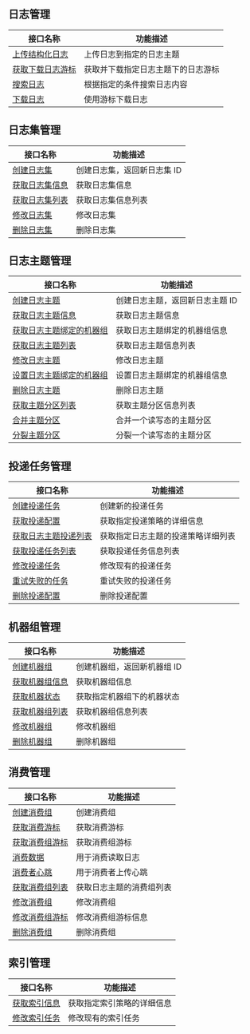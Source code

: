
## 日志管理

| 接口名称                                                     | 功能描述                           |
| ------------------------------------------------------------ | ---------------------------------- |
| [上传结构化日志](https://cloud.tencent.com/document/product/614/16873) | 上传日志到指定的日志主题           |
| [获取下载日志游标](https://cloud.tencent.com/document/product/614/16876) | 获取并下载指定日志主题下的日志游标 |
| [搜索日志](https://cloud.tencent.com/document/product/614/16875) | 根据指定的条件搜索日志内容         |
| [下载日志](https://cloud.tencent.com/document/product/614/16874) | 使用游标下载日志                   |

## 日志集管理

| 接口名称                                                     | 功能描述                    |
| ------------------------------------------------------------ | --------------------------- |
| [创建日志集](https://cloud.tencent.com/document/product/614/16879) | 创建日志集，返回新日志集 ID |
| [获取日志集信息](https://cloud.tencent.com/document/product/614/16881) | 获取日志集信息              |
| [获取日志集列表](https://cloud.tencent.com/document/product/614/16882) | 获取日志集信息列表          |
| [修改日志集](https://cloud.tencent.com/document/product/614/16878) | 修改日志集                  |
| [删除日志集](https://cloud.tencent.com/document/product/614/16880) | 删除日志集                  |

## 日志主题管理

| 接口名称                                                     | 功能描述                        |
| ------------------------------------------------------------ | ------------------------------- |
| [创建日志主题](https://cloud.tencent.com/document/product/614/16885) | 创建日志主题，返回新日志主题 ID |
| [获取日志主题信息](https://cloud.tencent.com/document/product/614/16887) | 获取日志主题信息                |
| [获取日志主题绑定的机器组](https://cloud.tencent.com/document/product/614/31572) | 获取日志主题绑定的机器组信息 |
| [获取日志主题列表](https://cloud.tencent.com/document/product/614/16888) | 获取日志主题信息列表            |
| [修改日志主题](https://cloud.tencent.com/document/product/614/16884) | 修改日志主题                    |
| [设置日志主题绑定的机器组](https://cloud.tencent.com/document/product/614/31573) | 设置日志主题绑定的机器组信息 |
| [删除日志主题](https://cloud.tencent.com/document/product/614/16886) | 删除日志主题                    |
| [获取主题分区列表](https://cloud.tencent.com/document/product/614/39256) |     获取主题分区信息列表              |
| [合并主题分区](https://cloud.tencent.com/document/product/614/39257) |合并一个读写态的主题分区                 |
| [分裂主题分区](https://cloud.tencent.com/document/product/614/39258) | 分裂一个读写态的主题分区                  |




## 投递任务管理

| 接口名称                                                     | 功能描述                   |
| ------------------------------------------------------------ | -------------------------- |
| [创建投递任务](https://cloud.tencent.com/document/product/614/16890) | 创建新的投递任务           |
| [获取投递配置](https://cloud.tencent.com/document/product/614/16894) | 获取指定投递策略的详细信息 |
| [获取日志主题投递列表](https://cloud.tencent.com/document/product/614/31574) | 获取指定日志主题的投递策略详细列表 |
| [获取投递任务列表](https://cloud.tencent.com/document/product/614/16891) | 获取投递任务信息列表       |
| [修改投递任务](https://cloud.tencent.com/document/product/614/16893) | 修改现有的投递任务         |
| [重试失败的任务](https://cloud.tencent.com/document/product/614/16895) | 重试失败的投递任务         |
| [删除投递配置](https://cloud.tencent.com/document/product/614/16892) | 删除投递配置               |

## 机器组管理

| 接口名称                                                     | 功能描述                    |
| ------------------------------------------------------------ | --------------------------- |
| [创建机器组](https://cloud.tencent.com/document/product/614/16899) | 创建机器组，返回新机器组 ID |
| [获取机器组信息](https://cloud.tencent.com/document/product/614/16902) | 获取机器组信息              |
| [获取机器状态](https://cloud.tencent.com/document/product/614/16901) | 获取指定机器组下的机器状态  |
| [获取机器组列表](https://cloud.tencent.com/document/product/614/16903) | 获取机器组信息列表          |
| [修改机器组](https://cloud.tencent.com/document/product/614/16898) | 修改机器组                  |
| [删除机器组](https://cloud.tencent.com/document/product/614/16900) | 删除机器组                  |


## 消费管理

| 接口名称                                                     | 功能描述                    |
| ------------------------------------------------------------ | --------------------------- |
|[创建消费组](https://cloud.tencent.com/document/product/614/39247) | 创建消费组|
| [获取消费游标](https://cloud.tencent.com/document/product/614/39245) | 获取消费游标|
| [获取消费组游标](https://cloud.tencent.com/document/product/614/39249) | 获取消费组游标|
| [消费数据](https://cloud.tencent.com/document/product/614/39246) | 用于消费读取日志|
| [消费者心跳](https://cloud.tencent.com/document/product/614/39250) | 用于消费者上传心跳|
| [获取消费组列表](https://cloud.tencent.com/document/product/614/39252) | 获取日志主题的消费组列表|
| [修改消费组](https://cloud.tencent.com/document/product/614/39253) | 修改消费组|
| [修改消费组游标](https://cloud.tencent.com/document/product/614/39254) | 修改消费组游标信息|
| [删除消费组](https://cloud.tencent.com/document/product/614/39248) | 删除消费组|






## 索引管理

| 接口名称                                                     | 功能描述                   |
| ------------------------------------------------------------ | -------------------------- |
| [获取索引信息](https://cloud.tencent.com/document/product/614/16906) | 获取指定索引策略的详细信息 |
| [修改索引任务](https://cloud.tencent.com/document/product/614/16905) | 修改现有的索引任务         |
